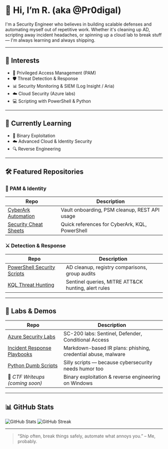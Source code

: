 # 👋 Hi, I’m R. (aka @Pr0digal)

I'm a Security Engineer who believes in building scalable defenses and automating myself out of repetitive work. Whether it's cleaning up AD, scripting away incident headaches, or spinning up a cloud lab to break stuff — I'm always learning and always shipping.

---

## 👀 Interests
- 🔐 Privileged Access Management (PAM)
- 🛡️ Threat Detection & Response
- 📊 Security Monitoring & SIEM (Log Insight / Aria)
- ☁️ Cloud Security (Azure labs)
- 💻 Scripting with PowerShell & Python

---

## 🌱 Currently Learning
- 🧠 Binary Exploitation
- ☁️ Advanced Cloud & Identity Security
- 🔍 Reverse Engineering

---

## 🛠️ Featured Repositories

### 🔐 PAM & Identity

| Repo | Description |
|------|-------------|
| [CyberArk Automation](https://github.com/Pr0digal/cyberark-automation) | Vault onboarding, PSM cleanup, REST API usage |
| [Security Cheat Sheets](https://github.com/Pr0digal/security-cheatsheets) | Quick references for CyberArk, KQL, PowerShell |

### ⚔️ Detection & Response

| Repo | Description |
|------|-------------|
| [PowerShell Security Scripts](https://github.com/Pr0digal/powershell-security-scripts) | AD cleanup, registry comparisons, group audits |
| [KQL Threat Hunting](https://github.com/Pr0digal/kql-threat-hunting) | Sentinel queries, MITRE ATT&CK hunting, alert rules |

---

## 🧪 Labs & Demos

| Repo | Description |
|------|-------------|
| [Azure Security Labs](https://github.com/Pr0digal/azure-security-labs) | SC-200 labs: Sentinel, Defender, Conditional Access |
| [Incident Response Playbooks](https://github.com/Pr0digal/incident-response-playbooks) | Markdown-based IR plans: phishing, credential abuse, malware |
| [Python Dumb Scripts](https://github.com/Pr0digal/dumb-python-scripts) | Silly scripts — because cybersecurity needs humor too |
| 🎯 *CTF Writeups (coming soon)* | Binary exploitation & reverse engineering on Windows |

---

## 📊 GitHub Stats

![GitHub Stats](https://github-readme-stats.vercel.app/api?username=Pr0digal&show_icons=true&theme=tokyonight)
![GitHub Streak](https://streak-stats.demolab.com?user=Pr0digal&theme=tokyonight)

---


> “Ship often, break things safely, automate what annoys you.” – Me, probably.

